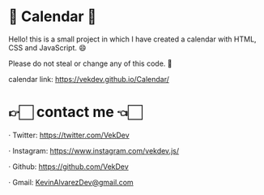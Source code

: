 # 📆 Calendar 📆

Hello! this is a small project in which I have created a calendar with HTML, CSS and JavaScript. 😄

Please do not steal or change any of this code. 🔎

calendar link: https://vekdev.github.io/Calendar/

# 👉🏻 contact me 👈🏻

· Twitter: https://twitter.com/VekDev <br/>

· Instagram: https://www.instagram.com/vekdev.js/ <br/>

· Github: https://github.com/VekDev <br/>

· Gmail: KevinAlvarezDev@gmail.com <br/>


